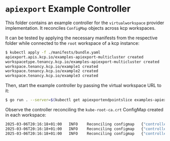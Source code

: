 # `apiexport` Example Controller

This folder contains an example controller for the `virtualworkspace` provider implementation. It reconciles `ConfigMap` objects across kcp workspaces.

It can be tested by applying the necessary manifests from the respective folder while connected to the `root` workspace of a kcp instance:

```sh
$ kubectl apply -f ./manifests/bundle.yaml
apiexport.apis.kcp.io/examples-apiexport-multicluster created
workspacetype.tenancy.kcp.io/examples-apiexport-multicluster created
workspace.tenancy.kcp.io/example1 created
workspace.tenancy.kcp.io/example2 created
workspace.tenancy.kcp.io/example3 created
```

Then, start the example controller by passing the virtual workspace URL to it:

```sh
$ go run . --server=$(kubectl get apiexportendpointslice examples-apiexport-multicluster -o jsonpath="{.status.virtualWorkspaces[0].url}")
```

Observe the controller reconciling the `kube-root-ca.crt` ConfigMap created in each workspace:

```sh
2025-03-06T20:16:18+01:00	INFO	Reconciling configmap	{"controller": "kcp-configmap-controller", "controllerGroup": "", "controllerKind": "ConfigMap", "reconcileID": "674a4e78-fec6-4e38-a6c2-0a8855259905", "cluster": "27uqz02z4wed6sjb", "name": "kube-root-ca.crt", "uuid": "4fb98e39-23f2-41b7-84a5-60163ca55148"}
2025-03-06T20:16:18+01:00	INFO	Reconciling configmap	{"controller": "kcp-configmap-controller", "controllerGroup": "", "controllerKind": "ConfigMap", "reconcileID": "913bccc0-bc3b-44b6-8508-8f84f6df5340", "cluster": "36ise8guls0p4mb9", "name": "kube-root-ca.crt", "uuid": "0dd90698-ff41-4216-84c3-64125b8dc32d"}
2025-03-06T20:16:18+01:00	INFO	Reconciling configmap	{"controller": "kcp-configmap-controller", "controllerGroup": "", "controllerKind": "ConfigMap", "reconcileID": "0aebc78a-a531-49e8-86c5-17a7407c57e2", "cluster": "1u97oi9csiunqu76", "name": "kube-root-ca.crt", "uuid": "c2094526-68f7-4743-bb6b-1492b2630419"}
```
